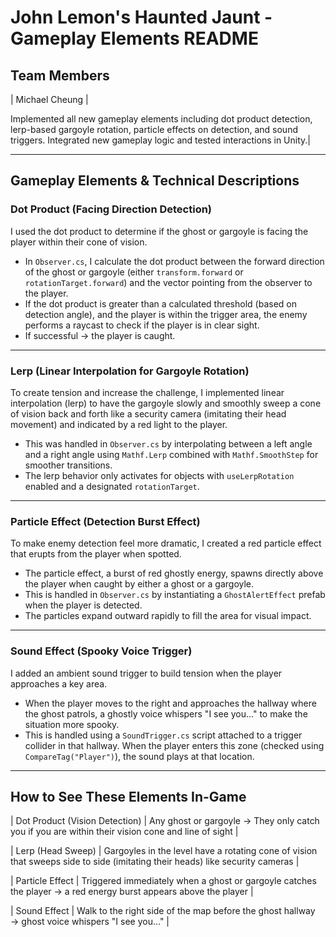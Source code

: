 # John Lemon's Haunted Jaunt - Gameplay Elements README

## Team Members

| Michael Cheung | 

Implemented all new gameplay elements including dot product detection, lerp-based gargoyle rotation, particle effects on detection, and sound triggers. Integrated new gameplay logic and tested interactions in Unity.|

---

## Gameplay Elements & Technical Descriptions

### Dot Product (Facing Direction Detection)
I used the dot product to determine if the ghost or gargoyle is facing the player within their cone of vision.

- In `Observer.cs`, I calculate the dot product between the forward direction of the ghost or gargoyle (either `transform.forward` or `rotationTarget.forward`) and the vector pointing from the observer to the player.
- If the dot product is greater than a calculated threshold (based on detection angle), and the player is within the trigger area, the enemy performs a raycast to check if the player is in clear sight.
- If successful → the player is caught.

---

### Lerp (Linear Interpolation for Gargoyle Rotation)
To create tension and increase the challenge, I implemented linear interpolation (lerp) to have the gargoyle slowly and smoothly sweep a cone of vision back and forth like a security camera (imitating their head movement) and indicated by a red light to the player.

- This was handled in `Observer.cs` by interpolating between a left angle and a right angle using `Mathf.Lerp` combined with `Mathf.SmoothStep` for smoother transitions.
- The lerp behavior only activates for objects with `useLerpRotation` enabled and a designated `rotationTarget`.

---

### Particle Effect (Detection Burst Effect)
To make enemy detection feel more dramatic, I created a red particle effect that erupts from the player when spotted.

- The particle effect, a burst of red ghostly energy, spawns directly above the player when caught by either a ghost or a gargoyle.
- This is handled in `Observer.cs` by instantiating a `GhostAlertEffect` prefab when the player is detected.
- The particles expand outward rapidly to fill the area for visual impact.

---

### Sound Effect (Spooky Voice Trigger)
I added an ambient sound trigger to build tension when the player approaches a key area.

- When the player moves to the right and approaches the hallway where the ghost patrols, a ghostly voice whispers "I see you..." to make the situation more spooky.
- This is handled using a `SoundTrigger.cs` script attached to a trigger collider in that hallway. When the player enters this zone (checked using `CompareTag("Player")`), the sound plays at that location.

---

## How to See These Elements In-Game

| Dot Product (Vision Detection) | Any ghost or gargoyle → They only catch you if you are within their vision cone and line of sight |

| Lerp (Head Sweep) | Gargoyles in the level have a rotating cone of vision that sweeps side to side (imitating their heads) like security cameras |

| Particle Effect | Triggered immediately when a ghost or gargoyle catches the player → a red energy burst appears above the player |

| Sound Effect | Walk to the right side of the map before the ghost hallway → ghost voice whispers "I see you..." |